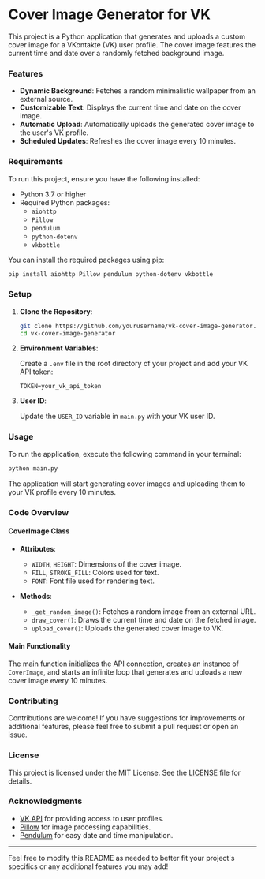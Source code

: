 # Cover Image Generator for VK

This project is a Python application that generates and uploads a custom cover image for a VKontakte (VK) user profile. The cover image features the current time and date over a randomly fetched background image.

### Features

- **Dynamic Background**: Fetches a random minimalistic wallpaper from an external source.
- **Customizable Text**: Displays the current time and date on the cover image.
- **Automatic Upload**: Automatically uploads the generated cover image to the user's VK profile.
- **Scheduled Updates**: Refreshes the cover image every 10 minutes.

### Requirements

To run this project, ensure you have the following installed:

- Python 3.7 or higher
- Required Python packages:
  - `aiohttp`
  - `Pillow`
  - `pendulum`
  - `python-dotenv`
  - `vkbottle`

You can install the required packages using pip:

```bash
pip install aiohttp Pillow pendulum python-dotenv vkbottle
```

### Setup

1. **Clone the Repository**:

   ```bash
   git clone https://github.com/yourusername/vk-cover-image-generator.git
   cd vk-cover-image-generator
   ```

2. **Environment Variables**:

   Create a `.env` file in the root directory of your project and add your VK API token:

   ```plaintext
   TOKEN=your_vk_api_token
   ```

3. **User ID**:

   Update the `USER_ID` variable in `main.py` with your VK user ID.

### Usage

To run the application, execute the following command in your terminal:

```bash
python main.py
```

The application will start generating cover images and uploading them to your VK profile every 10 minutes.

### Code Overview

#### CoverImage Class

- **Attributes**:
  - `WIDTH`, `HEIGHT`: Dimensions of the cover image.
  - `FILL`, `STROKE_FILL`: Colors used for text.
  - `FONT`: Font file used for rendering text.

- **Methods**:
  - `_get_random_image()`: Fetches a random image from an external URL.
  - `draw_cover()`: Draws the current time and date on the fetched image.
  - `upload_cover()`: Uploads the generated cover image to VK.

#### Main Functionality

The main function initializes the API connection, creates an instance of `CoverImage`, and starts an infinite loop that generates and uploads a new cover image every 10 minutes.

### Contributing

Contributions are welcome! If you have suggestions for improvements or additional features, please feel free to submit a pull request or open an issue.

### License

This project is licensed under the MIT License. See the [LICENSE](LICENSE) file for details.

### Acknowledgments

- [VK API](https://vk.com/dev/manuals) for providing access to user profiles.
- [Pillow](https://python-pillow.org/) for image processing capabilities.
- [Pendulum](https://pendulum.eustace.io/) for easy date and time manipulation.

---

Feel free to modify this README as needed to better fit your project's specifics or any additional features you may add!
